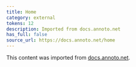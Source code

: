 ```yaml
---
title: Home
category: external
tokens: 12
description: Imported from docs.annoto.net
has_full: false
source_url: https://docs.annoto.net/home
---
```


This content was imported from [docs.annoto.net](https://docs.annoto.net/home).
